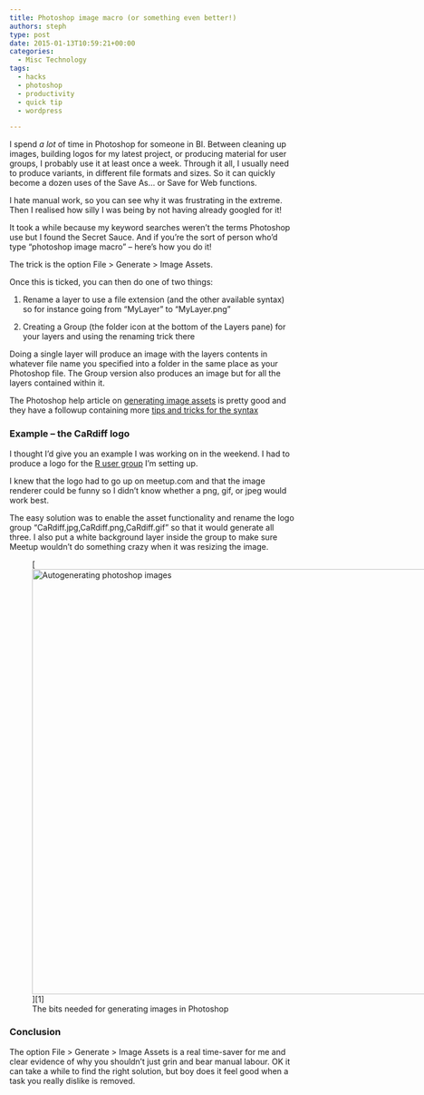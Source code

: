 ```yaml
---
title: Photoshop image macro (or something even better!)
authors: steph
type: post
date: 2015-01-13T10:59:21+00:00
categories:
  - Misc Technology
tags:
  - hacks
  - photoshop
  - productivity
  - quick tip
  - wordpress

---
```

I spend _a lot_ of time in Photoshop for someone in BI. Between cleaning up images, building logos for my latest project, or producing material for user groups, I probably use it at least once a week. Through it all, I usually need to produce variants, in different file formats and sizes. So it can quickly become a dozen uses of the Save As&#8230; or Save for Web functions.

I hate manual work, so you can see why it was frustrating in the extreme. Then I realised how silly I was being by not having already googled for it!

It took a while because my keyword searches weren&#8217;t the terms Photoshop use but I found the Secret Sauce. And if you&#8217;re the sort of person who&#8217;d type &#8220;photoshop image macro&#8221; &#8211; here&#8217;s how you do it!
  
<!--more-->

The trick is the option File > Generate > Image Assets.

Once this is ticked, you can then do one of two things:
    
1. Rename a layer to use a file extension (and the other available syntax) so for instance going from &#8220;MyLayer&#8221; to &#8220;MyLayer.png&#8221;
    
2. Creating a Group (the folder icon at the bottom of the Layers pane) for your layers and using the renaming trick there

Doing a single layer will produce an image with the layers contents in whatever file name you specified into a folder in the same place as your Photoshop file. The Group version also produces an image but for all the layers contained within it.

The Photoshop help article on <a href="http://helpx.adobe.com/photoshop/using/generate-assets-layers.html" title="Generate image assets from layers" target="_blank">generating image assets</a> is pretty good and they have a followup containing more <a href="http://blogs.adobe.com/samartha/2013/09/a-closer-look-at-the-photoshop-generator-syntax.html" title="A closer look at the Photoshop Generator syntax" target="_blank">tips and tricks for the syntax</a>

### Example &#8211; the CaRdiff logo

I thought I&#8217;d give you an example I was working on in the weekend. I had to produce a logo for the <a href="http://www.meetup.com/Cardiff-R-User-Group/" title="Cardiff R User Group" target="_blank">R user group</a> I&#8217;m setting up.

I knew that the logo had to go up on meetup.com and that the image renderer could be funny so I didn&#8217;t know whether a png, gif, or jpeg would work best.

The easy solution was to enable the asset functionality and rename the logo group &#8220;CaRdiff.jpg,CaRdiff.png,CaRdiff.gif&#8221; so that it would generate all three. I also put a white background layer inside the group to make sure Meetup wouldn&#8217;t do something crazy when it was resizing the image.
  
<figure id="attachment_60051" style="width: 851px" class="wp-caption alignnone">[<img src="../img/autogenerating-photoshop-images_vvpl65_m1znjg.png" alt="Autogenerating photoshop images" width="851" height="750" class="size-full wp-image-60051" />][1]<figcaption class="wp-caption-text">The bits needed for generating images in Photoshop</figcaption></figure>

### Conclusion

The option File > Generate > Image Assets is a real time-saver for me and clear evidence of why you shouldn&#8217;t just grin and bear manual labour. OK it can take a while to find the right solution, but boy does it feel good when a task you really dislike is removed.

 [1]: ../img/autogenerating-photoshop-images_vvpl65_m1znjg.png